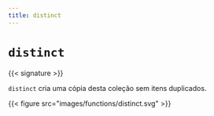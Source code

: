 ```yaml
---
title: distinct
---
```


# `distinct`

{{< signature >}}

`distinct` cria uma cópia desta coleção sem itens duplicados.

{{< figure src="images/functions/distinct.svg" >}}
